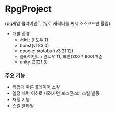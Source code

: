 # RpgProject
rpg게임 클라이언트 (유로 캐릭터를 써서 소스코드만 올림)

* 개발 환경 
    * 서버 : 윈도우 11
    * boost(v1.83.0)
    * google::protobuf(v3.21.12)
    * 클라이언트 : 윈도우 11, 화면(800 * 600)기준
    * unity (2021.3)
 
### 주요 기능
 * 직업때 따른 플레이어 스킬
 * 일정 체력 이하로 내려가면 보스몬스터 스킬 발동
 * 채팅 기능
 * 스킬 쿨타임
<!-- [블로그 보기](https://theta08.github.io/) -->
